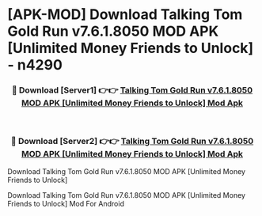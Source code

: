 # [APK-MOD] Download Talking Tom Gold Run v7.6.1.8050 MOD APK [Unlimited Money Friends to Unlock] - n4290


<div align="center">
<h3>🔴 Download [Server1] 👉👉 <a href="https://apk-comot.site?title=Talking_Tom_Gold_Run_v7.6.1.8050_MOD_APK_[Unlimited_Money_Friends_to_Unlock]">Talking Tom Gold Run v7.6.1.8050 MOD APK [Unlimited Money Friends to Unlock] Mod Apk</a></h3><br>
<h3>🔴 Download [Server2] 👉👉 <a href="https://apk-comot.site?title=Talking_Tom_Gold_Run_v7.6.1.8050_MOD_APK_[Unlimited_Money_Friends_to_Unlock]">Talking Tom Gold Run v7.6.1.8050 MOD APK [Unlimited Money Friends to Unlock] Mod Apk</a></h3>
</div>



Download Talking Tom Gold Run v7.6.1.8050 MOD APK [Unlimited Money Friends to Unlock] 

Download Talking Tom Gold Run v7.6.1.8050 MOD APK [Unlimited Money Friends to Unlock] Mod For Android